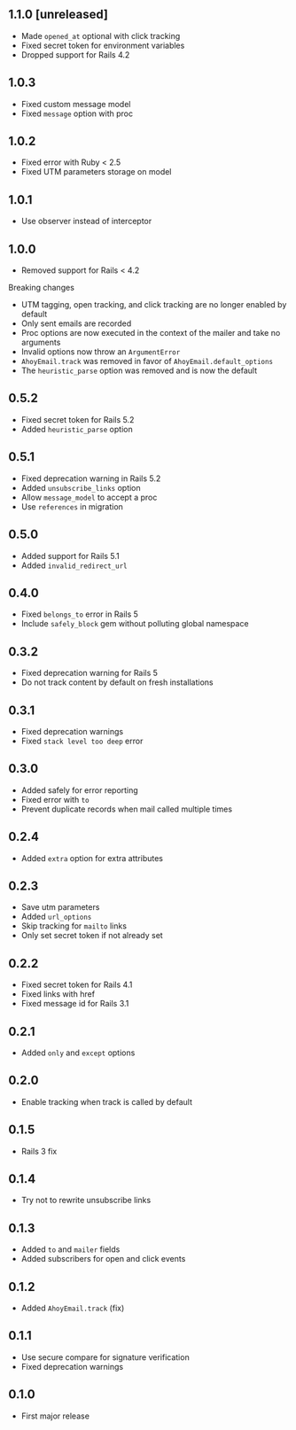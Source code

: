 ## 1.1.0 [unreleased]

- Made `opened_at` optional with click tracking
- Fixed secret token for environment variables
- Dropped support for Rails 4.2

## 1.0.3

- Fixed custom message model
- Fixed `message` option with proc

## 1.0.2

- Fixed error with Ruby < 2.5
- Fixed UTM parameters storage on model

## 1.0.1

- Use observer instead of interceptor

## 1.0.0

- Removed support for Rails < 4.2

Breaking changes

- UTM tagging, open tracking, and click tracking are no longer enabled by default
- Only sent emails are recorded
- Proc options are now executed in the context of the mailer and take no arguments
- Invalid options now throw an `ArgumentError`
- `AhoyEmail.track` was removed in favor of `AhoyEmail.default_options`
- The `heuristic_parse` option was removed and is now the default

## 0.5.2

- Fixed secret token for Rails 5.2
- Added `heuristic_parse` option

## 0.5.1

- Fixed deprecation warning in Rails 5.2
- Added `unsubscribe_links` option
- Allow `message_model` to accept a proc
- Use `references` in migration

## 0.5.0

- Added support for Rails 5.1
- Added `invalid_redirect_url`

## 0.4.0

- Fixed `belongs_to` error in Rails 5
- Include `safely_block` gem without polluting global namespace

## 0.3.2

- Fixed deprecation warning for Rails 5
- Do not track content by default on fresh installations

## 0.3.1

- Fixed deprecation warnings
- Fixed `stack level too deep` error

## 0.3.0

- Added safely for error reporting
- Fixed error with `to`
- Prevent duplicate records when mail called multiple times

## 0.2.4

- Added `extra` option for extra attributes

## 0.2.3

- Save utm parameters
- Added `url_options`
- Skip tracking for `mailto` links
- Only set secret token if not already set

## 0.2.2

- Fixed secret token for Rails 4.1
- Fixed links with href
- Fixed message id for Rails 3.1

## 0.2.1

- Added `only` and `except` options

## 0.2.0

- Enable tracking when track is called by default

## 0.1.5

- Rails 3 fix

## 0.1.4

- Try not to rewrite unsubscribe links

## 0.1.3

- Added `to` and `mailer` fields
- Added subscribers for open and click events

## 0.1.2

- Added `AhoyEmail.track` (fix)

## 0.1.1

- Use secure compare for signature verification
- Fixed deprecation warnings

## 0.1.0

- First major release

